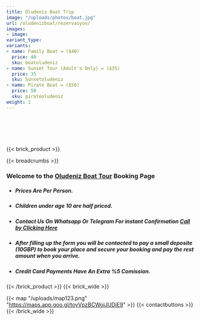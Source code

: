 ```yaml
---
title: Oludeniz Boat Trip
image: "/uploads/photos/boat.jpg"
url: /oludenizboat/rezervasyon/
images:
- image:
variant_type: 
variants:
- name: Family Boat = ($40)
  price: 40
  sku: boatoludeniz
- name: Sunset Tour (Adult's Only) = ($35)
  price: 35
  sku: Sunsetoludeniz
- name: Pirate Boat = ($50)
  price: 50
  sku: pirateoludeniz
weight: 1
---
```


# ‎ 
{{< brick_product >}}

{{< breadcrumbs >}}

### Welcome to the [Oludeniz Boat Tour](/oludenizboat/) Booking Page
- ##### Prices Are Per Person.

- ##### Children under age 10 are half priced.

- ##### Contact Us On Whatsapp Or Telegram For instant Confirmation [Call by Clicking Here](tel:+905339230963)

- ##### After filling up the form you will be contacted to pay a small deposite (10GBP) to book your place and secure your booking and pay the rest amount when you arrive. 

- ##### Credit Card Payments Have An Extra %5 Comission.

{{< /brick_product >}}
{{< brick_wide >}}

{{< map "/uploads/map123.png" "https://maps.app.goo.gl/toyVpzBCWoiJUDiE9" >}}
{{< contactbuttons >}}
{{< /brick_wide >}}